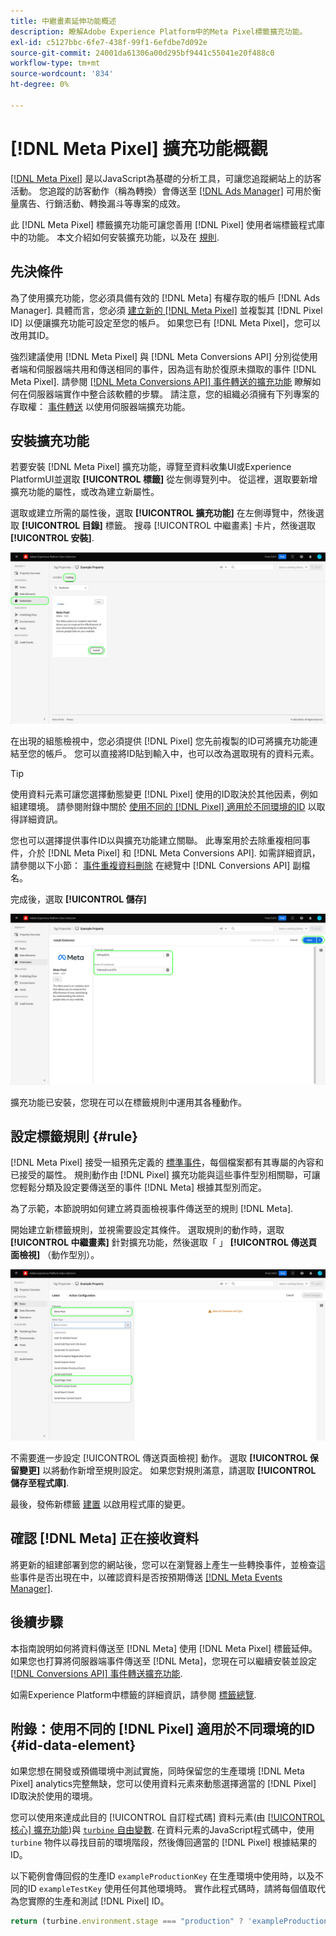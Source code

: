 ```yaml
---
title: 中繼畫素延伸功能概述
description: 瞭解Adobe Experience Platform中的Meta Pixel標籤擴充功能。
exl-id: c5127bbc-6fe7-438f-99f1-6efdbe7d092e
source-git-commit: 24001da61306a00d295bf9441c55041e20f488c0
workflow-type: tm+mt
source-wordcount: '834'
ht-degree: 0%

---
```


# [!DNL Meta Pixel] 擴充功能概觀

[[!DNL Meta Pixel]](https://developers.facebook.com/docs/meta-pixel/) 是以JavaScript為基礎的分析工具，可讓您追蹤網站上的訪客活動。 您追蹤的訪客動作（稱為轉換）會傳送至 [[!DNL Ads Manager]](https://www.facebook.com/business/tools/ads-manager) 可用於衡量廣告、行銷活動、轉換漏斗等專案的成效。

此 [!DNL Meta Pixel] 標籤擴充功能可讓您善用 [!DNL Pixel] 使用者端標籤程式庫中的功能。 本文介紹如何安裝擴充功能，以及在 [規則](../../../ui/managing-resources/rules.md).

## 先決條件

為了使用擴充功能，您必須具備有效的 [!DNL Meta] 有權存取的帳戶 [!DNL Ads Manager]. 具體而言，您必須 [建立新的 [!DNL Meta Pixel]](https://www.facebook.com/business/help/952192354843755) 並複製其 [!DNL Pixel ID] 以便讓擴充功能可設定至您的帳戶。 如果您已有 [!DNL Meta Pixel]，您可以改用其ID。

強烈建議使用 [!DNL Meta Pixel] 與 [!DNL Meta Conversions API] 分別從使用者端和伺服器端共用和傳送相同的事件，因為這有助於復原未擷取的事件 [!DNL Meta Pixel]. 請參閱 [[!DNL Meta Conversions API] 事件轉送的擴充功能](../../client/meta/overview.md) 瞭解如何在伺服器端實作中整合該軟體的步驟。 請注意，您的組織必須擁有下列專案的存取權： [事件轉送](../../../ui/event-forwarding/overview.md) 以使用伺服器端擴充功能。

## 安裝擴充功能

若要安裝 [!DNL Meta Pixel] 擴充功能，導覽至資料收集UI或Experience PlatformUI並選取 **[!UICONTROL 標籤]** 從左側導覽列中。 從這裡，選取要新增擴充功能的屬性，或改為建立新屬性。

選取或建立所需的屬性後，選取 **[!UICONTROL 擴充功能]** 在左側導覽中，然後選取 **[!UICONTROL 目錄]** 標籤。 搜尋 [!UICONTROL 中繼畫素] 卡片，然後選取 **[!UICONTROL 安裝]**.

![此 [!UICONTROL 安裝] 按鈕已選取 [!UICONTROL 中繼畫素] 資料收集UI中的擴充功能。](../../../images/extensions/client/meta/install.png)

在出現的組態檢視中，您必須提供 [!DNL Pixel] 您先前複製的ID可將擴充功能連結至您的帳戶。 您可以直接將ID貼到輸入中，也可以改為選取現有的資料元素。

>[!TIP]
>
>使用資料元素可讓您選擇動態變更 [!DNL Pixel] 使用的ID取決於其他因素，例如組建環境。 請參閱附錄中關於 [使用不同的 [!DNL Pixel] 適用於不同環境的ID](#id-data-element) 以取得詳細資訊。

您也可以選擇提供事件ID以與擴充功能建立關聯。 此專案用於去除重複相同事件，介於 [!DNL Meta Pixel] 和 [!DNL Meta Conversions API]. 如需詳細資訊，請參閱以下小節： [事件重複資料刪除](../../server/meta/overview.md#event-deduplication) 在總覽中 [!DNL Conversions API] 副檔名。

完成後，選取 **[!UICONTROL 儲存]**

![此 [!DNL Pixel] 在擴充功能組態檢視中作為資料元素提供的ID。](../../../images/extensions/client/meta/configure.png)

擴充功能已安裝，您現在可以在標籤規則中運用其各種動作。

## 設定標籤規則 {#rule}

[!DNL Meta Pixel] 接受一組預先定義的 [標準事件](https://www.facebook.com/business/help/402791146561655)，每個檔案都有其專屬的內容和已接受的屬性。 規則動作由 [!DNL Pixel] 擴充功能與這些事件型別相關聯，可讓您輕鬆分類及設定要傳送至的事件 [!DNL Meta] 根據其型別而定。

為了示範，本節說明如何建立將頁面檢視事件傳送至的規則 [!DNL Meta].

開始建立新標籤規則，並視需要設定其條件。 選取規則的動作時，選取 **[!UICONTROL 中繼畫素]** 針對擴充功能，然後選取「 」 **[!UICONTROL 傳送頁面檢視]** （動作型別）。

![此 [!UICONTROL 傳送頁面檢視] 為資料收集UI中的規則選取的動作型別。](../../../images/extensions/client/meta/select-action.png)

不需要進一步設定 [!UICONTROL 傳送頁面檢視] 動作。 選取 **[!UICONTROL 保留變更]** 以將動作新增至規則設定。 如果您對規則滿意，請選取 **[!UICONTROL 儲存至程式庫]**.

最後，發佈新標籤 [建置](../../../ui/publishing/builds.md) 以啟用程式庫的變更。

## 確認 [!DNL Meta] 正在接收資料

將更新的組建部署到您的網站後，您可以在瀏覽器上產生一些轉換事件，並檢查這些事件是否出現在中，以確認資料是否按預期傳送 [[!DNL Meta Events Manager]](https://www.facebook.com/business/help/898185560232180).

## 後續步驟

本指南說明如何將資料傳送至 [!DNL Meta] 使用 [!DNL Meta Pixel] 標籤延伸。 如果您也打算將伺服器端事件傳送至 [!DNL Meta]，您現在可以繼續安裝並設定 [[!DNL Conversions API] 事件轉送擴充功能](../../server/meta/overview.md).

如需Experience Platform中標籤的詳細資訊，請參閱 [標籤總覽](../../../home.md).

## 附錄：使用不同的 [!DNL Pixel] 適用於不同環境的ID {#id-data-element}

如果您想在開發或預備環境中測試實施，同時保留您的生產環境 [!DNL Meta Pixel] analytics完整無缺，您可以使用資料元素來動態選擇適當的 [!DNL Pixel] ID取決於使用的環境。

您可以使用來達成此目的 [!UICONTROL 自訂程式碼] 資料元素(由 [[!UICONTROL 核心] 擴充功能](../core/overview.md))與 [`turbine` 自由變數](../../../extension-dev/turbine.md). 在資料元素的JavaScript程式碼中，使用 `turbine` 物件以尋找目前的環境階段，然後傳回適當的 [!DNL Pixel] 根據結果的ID。

以下範例會傳回假的生產ID `exampleProductionKey` 在生產環境中使用時，以及不同的ID `exampleTestKey` 使用任何其他環境時。 實作此程式碼時，請將每個值取代為您實際的生產和測試 [!DNL Pixel] ID。

```js
return (turbine.environment.stage === "production" ? 'exampleProductionKey' : 'exampleTestKey');
```
